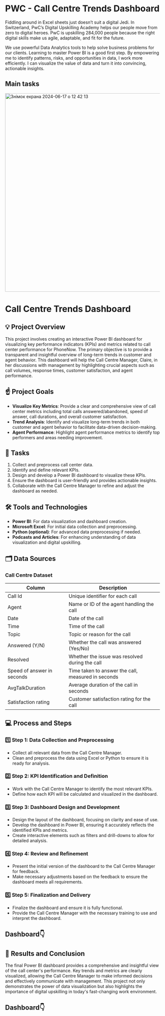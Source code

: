 # PWC - Call Centre Trends Dashboard

Fiddling around in Excel sheets just doesn’t suit a digital Jedi. In Switzerland, PwC’s Digital Upskilling Academy helps our people move from zero to digital heroes. PwC is upskilling 284,000 people because the right digital skills make us agile, adaptable, and fit for the future.

We use powerful Data Analytics tools to help solve business problems for our clients. Learning to master Power BI is a good first step. By empowering me to identify patterns, risks, and opportunities in data, I work more efficiently. I can visualize the value of data and turn it into convincing, actionable insights.

## Main tasks
<img width="644" alt="Знімок екрана 2024-06-17 о 12 42 13" src="https://github.com/IraSafonik/pws_forage/assets/32171563/9e0cce0f-7623-4577-8aa7-1ef497a6db4f">

# Call Centre Trends Dashboard

## 💡 Project Overview

This project involves creating an interactive Power BI dashboard for visualizing key performance indicators (KPIs) and metrics related to call center performance for PhoneNow. The primary objective is to provide a transparent and insightful overview of long-term trends in customer and agent behavior. This dashboard will help the Call Centre Manager, Claire, in her discussions with management by highlighting crucial aspects such as call volumes, response times, customer satisfaction, and agent performance.

## ☝️ Project Goals

- **Visualize Key Metrics**: Provide a clear and comprehensive view of call center metrics including total calls answered/abandoned, speed of answer, call durations, and overall customer satisfaction.
- **Trend Analysis**: Identify and visualize long-term trends in both customer and agent behavior to facilitate data-driven decision-making.
- **Agent Performance**: Highlight agent performance metrics to identify top performers and areas needing improvement.

## 💼 Tasks

1. Collect and preprocess call center data.
2. Identify and define relevant KPIs.
3. Design and develop a Power BI dashboard to visualize these KPIs.
4. Ensure the dashboard is user-friendly and provides actionable insights.
5. Collaborate with the Call Centre Manager to refine and adjust the dashboard as needed.

## 🛠️ Tools and Technologies

- **Power BI**: For data visualization and dashboard creation.
- **Microsoft Excel**: For initial data collection and preprocessing.
- **Python (optional)**: For advanced data preprocessing if needed.
- **Podcasts and Articles**: For enhancing understanding of data visualization and digital upskilling.

## 🗂️ Data Sources

### Call Centre Dataset

| Column                    | Description                                                       |
|---------------------------|-------------------------------------------------------------------|
| Call Id                   | Unique identifier for each call                                   |
| Agent                     | Name or ID of the agent handling the call                         |
| Date                      | Date of the call                                                  |
| Time                      | Time of the call                                                  |
| Topic                     | Topic or reason for the call                                      |
| Answered (Y/N)            | Whether the call was answered (Yes/No)                            |
| Resolved                  | Whether the issue was resolved during the call                    |
| Speed of answer in seconds| Time taken to answer the call, measured in seconds                |
| AvgTalkDuration           | Average duration of the call in seconds                           |
| Satisfaction rating       | Customer satisfaction rating for the call                         |

## 💻 Process and Steps

### 1️⃣ Step 1: Data Collection and Preprocessing
- Collect all relevant data from the Call Centre Manager.
- Clean and preprocess the data using Excel or Python to ensure it is ready for analysis.

### 2️⃣ Step 2: KPI Identification and Definition
- Work with the Call Centre Manager to identify the most relevant KPIs.
- Define how each KPI will be calculated and visualized in the dashboard.

### 3️⃣ Step 3: Dashboard Design and Development
- Design the layout of the dashboard, focusing on clarity and ease of use.
- Develop the dashboard in Power BI, ensuring it accurately reflects the identified KPIs and metrics.
- Create interactive elements such as filters and drill-downs to allow for detailed analysis.

### 4️⃣ Step 4: Review and Refinement
- Present the initial version of the dashboard to the Call Centre Manager for feedback.
- Make necessary adjustments based on the feedback to ensure the dashboard meets all requirements.

### 5️⃣ Step 5: Finalization and Delivery
- Finalize the dashboard and ensure it is fully functional.
- Provide the Call Centre Manager with the necessary training to use and interpret the dashboard.

## Dashboard👇

## 🌿 Results and Conclusion

The final Power BI dashboard provides a comprehensive and insightful view of the call center's performance. Key trends and metrics are clearly visualized, allowing the Call Centre Manager to make informed decisions and effectively communicate with management. This project not only demonstrates the power of data visualization but also highlights the importance of digital upskilling in today's fast-changing work environment.

## Dashboard👇
